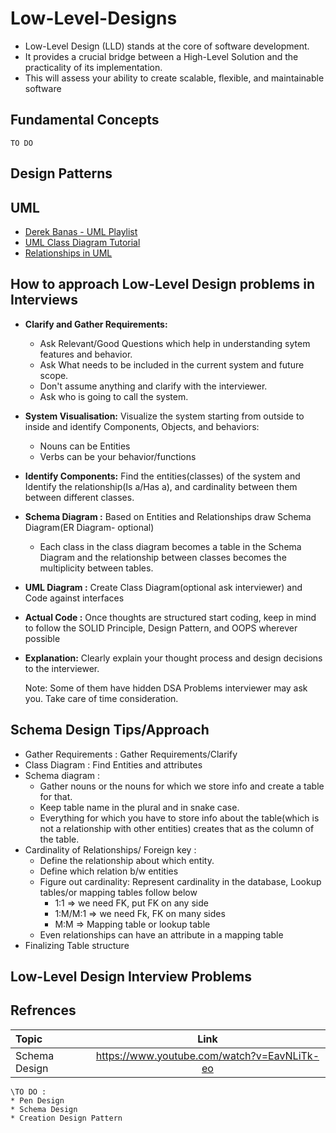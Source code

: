 # Low-Level-Designs

- Low-Level Design (LLD) stands at the core of software development.
- It provides a crucial bridge between a High-Level Solution and the practicality of its implementation. 
- This will assess your ability to create scalable, flexible, and maintainable software

## Fundamental Concepts
    TO DO
## Design Patterns

## UML
- [Derek Banas - UML Playlist](https://www.youtube.com/playlist?list=PLGLfVvz_LVvQ5G-LdJ8RLqe-ndo7QITYc)
- [UML Class Diagram Tutorial](https://www.visual-paradigm.com/guide/uml-unified-modeling-language/uml-class-diagram-tutorial/)
- [Relationships in UML](https://blog.visual-paradigm.com/what-are-the-six-types-of-relationships-in-uml-class-diagrams/)

## How to approach Low-Level Design problems in Interviews
* **Clarify and Gather Requirements:**
    - Ask Relevant/Good Questions which help in understanding sytem features and behavior.
    - Ask What needs to be included in the current  system and future scope.
    - Don't assume anything and clarify with the interviewer.
    - Ask who is going to call the system.
* **System Visualisation:** Visualize the system starting from outside to inside and identify Components, Objects, and behaviors:
    -  Nouns can be Entities
    -  Verbs can be your behavior/functions
* **Identify Components:** Find the entities(classes) of the system and Identify the  relationship(Is a/Has a), and cardinality between them between different classes.
* **Schema Diagram :** Based on Entities and Relationships draw Schema Diagram(ER Diagram- optional)
    - Each class in the class diagram becomes a table in the Schema Diagram and the relationship between classes becomes the multiplicity between tables.
* **UML Diagram :** Create Class Diagram(optional ask interviewer)  and Code against interfaces
* **Actual Code :** Once thoughts are structured start coding, keep in mind to follow the SOLID Principle, Design Pattern, and OOPS wherever possible
* **Explanation:** Clearly explain your thought process and design decisions to the interviewer.

  Note: Some of them have hidden DSA Problems interviewer may ask you. Take care of time consideration.
  
## Schema Design Tips/Approach

* Gather Requirements : Gather Requirements/Clarify
* Class Diagram : Find Entities and attributes
* Schema diagram : 
    - Gather nouns or the nouns for which we store info and create a table for that.
    - Keep table name in the plural and in snake case.
    - Everything for which you have to store info about the table(which is not a relationship with other entities) creates that as the column of the table.
* Cardinality of Relationships/ Foreign key : 
    - Define the relationship about which entity.
    - Define which relation b/w entities
    - Figure out cardinality: Represent cardinality in the database, Lookup tables/or mapping tables follow below
        - 1:1 => we need FK, put FK on any side
        - 1:M/M:1 => we need Fk, FK on many sides
        - M:M => Mapping table or lookup table 
    - Even relationships can have an attribute in a mapping table
* Finalizing Table structure

## Low-Level Design Interview Problems





## Refrences

| Topic             | Link |
| :---              |     :---:      |   
| Schema Design     | https://www.youtube.com/watch?v=EavNLiTk-eo     | 

 ~~~
 \TO DO :
 * Pen Design
 * Schema Design
 * Creation Design Pattern
~~~
